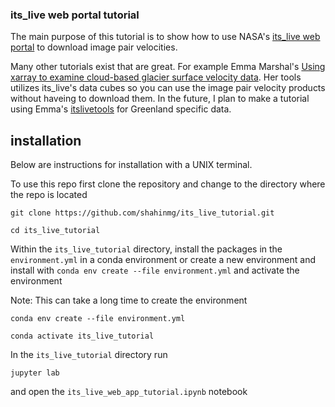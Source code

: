 ### its_live web portal tutorial
The main purpose of this tutorial is to show how to use NASA's
[its_live web portal](https://nsidc.org/apps/itslive/) to download image pair velocities. 

Many other tutorials exist that are great. For example Emma Marshal's [Using xarray to examine cloud-based glacier surface velocity data](https://e-marshall.github.io/itslive/intro.html). Her tools utilizes its_live's data cubes so you can use the image pair velocity products without haveing to download them. In the future, I plan to  make a tutorial using Emma's  [itslivetools](https://github.com/e-marshall/itslivetools) for Greenland specific data.

## installation
Below are instructions for installation with a UNIX terminal.

To use this repo first clone the repository and change to the directory where the repo is located
```
git clone https://github.com/shahinmg/its_live_tutorial.git

cd its_live_tutorial
```

Within the `its_live_tutorial` directory, install the packages in the `environment.yml` in a conda environment or create a new environment and install with `conda env create --file environment.yml` and activate the environment  

Note: This can take a long time to create the environment

```
conda env create --file environment.yml

conda activate its_live_tutorial
```

In the `its_live_tutorial` directory run

```
jupyter lab
```
and open the `its_live_web_app_tutorial.ipynb` notebook